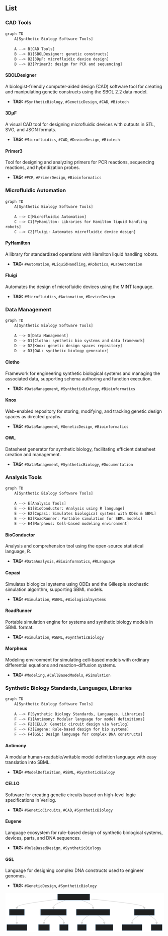 
## List

### CAD Tools

```mermaid
graph TD
    A[Synthetic Biology Software Tools]
    
    A --> B[CAD Tools]
    B --> B1[SBOLDesigner: genetic constructs]
    B --> B2[3DμF: microfluidic device design]
    B --> B3[Primer3: design for PCR and sequencing]
```

#### SBOLDesigner
A biologist-friendly computer-aided design (CAD) software tool for creating and manipulating genetic constructs using the SBOL 2.2 data model.
- **TAG:** `#SyntheticBiology`, `#GeneticDesign`, `#CAD`, `#Biotech`

#### 3DμF
A visual CAD tool for designing microfluidic devices with outputs in STL, SVG, and JSON formats.
- **TAG:** `#Microfluidics`, `#CAD`, `#DeviceDesign`, `#Biotech`

#### Primer3
Tool for designing and analyzing primers for PCR reactions, sequencing reactions, and hybridization probes.
- **TAG:** `#PCR`, `#PrimerDesign`, `#Bioinformatics`


### Microfluidic Automation

```mermaid
graph TD
    A[Synthetic Biology Software Tools]
    
    A --> C[Microfluidic Automation]
    C --> C1[PyHamilton: Libraries for Hamilton liquid handling robots]
    C --> C2[Fluigi: Automates microfluidic device design]
```

#### PyHamilton
A library for standardized operations with Hamilton liquid handling robots.
- **TAG:** `#Automation`, `#LiquidHandling`, `#Robotics`, `#LabAutomation`

#### Fluigi
Automates the design of microfluidic devices using the MINT language.
- **TAG:** `#Microfluidics`, `#Automation`, `#DeviceDesign`

### Data Management

```mermaid
graph TD
    A[Synthetic Biology Software Tools]
    
    A --> D[Data Management]
    D --> D1[Clotho: synthetic bio systems and data framework]
    D --> D2[Knox: genetic design spaces repository]
    D --> D3[OWL: synthetic biology generator]
```

#### Clotho
Framework for engineering synthetic biological systems and managing the associated data, supporting schema authoring and function execution.
- **TAG:** `#DataManagement`, `#SyntheticBiology`, `#Bioinformatics`

#### Knox
Web-enabled repository for storing, modifying, and tracking genetic design spaces as directed graphs.
- **TAG:** `#DataManagement`, `#GeneticDesign`, `#Bioinformatics`

#### OWL
Datasheet generator for synthetic biology, facilitating efficient datasheet creation and management.
- **TAG:** `#DataManagement`, `#SyntheticBiology`, `#Documentation`


### Analysis Tools

```mermaid
graph TD
    A[Synthetic Biology Software Tools]
    
    A --> E[Analysis Tools]
    E --> E1[BioConductor: Analysis using R language]
    E --> E2[Copasi: Simulates biological systems with ODEs & SBML]
    E --> E3[RoadRunner: Portable simulation for SBML models]
    E --> E4[Morpheus: Cell-based modeling environment]
```

#### BioConductor
Analysis and comprehension tool using the open-source statistical language, R.
- **TAG:** `#DataAnalysis`, `#Bioinformatics`, `#RLanguage`

#### Copasi
Simulates biological systems using ODEs and the Gillespie stochastic simulation algorithm, supporting SBML models.
- **TAG:** `#Simulation`, `#SBML`, `#BiologicalSystems`

#### RoadRunner
Portable simulation engine for systems and synthetic biology models in SBML format.
- **TAG:** `#Simulation`, `#SBML`, `#SyntheticBiology`

#### Morpheus
Modeling environment for simulating cell-based models with ordinary differential equations and reaction–diffusion systems.
- **TAG:** `#Modeling`, `#CellBasedModels`, `#Simulation`


### Synthetic Biology Standards, Languages, Libraries

```mermaid
graph TD
    A[Synthetic Biology Software Tools]
    
    A --> F[Synthetic Biology Standards, Languages, Libraries]
    F --> F1[Antimony: Modular language for model definitions]
    F --> F2[CELLO: Genetic circuit design via Verilog]
    F --> F3[Eugene: Rule-based design for bio systems]
    F --> F4[GSL: Design language for complex DNA constructs]
```

#### Antimony
A modular human-readable/writable model definition language with easy translation into SBML.
- **TAG:** `#ModelDefinition`, `#SBML`, `#SyntheticBiology`

#### CELLO
Software for creating genetic circuits based on high-level logic specifications in Verilog.
- **TAG:** `#GeneticCircuits`, `#CAD`, `#SyntheticBiology`

#### Eugene
Language ecosystem for rule-based design of synthetic biological systems, devices, parts, and DNA sequences.
- **TAG:** `#RuleBasedDesign`, `#SyntheticBiology`

#### GSL
Language for designing complex DNA constructs used to engineer genomes.
- **TAG:** `#GeneticDesign`, `#SyntheticBiology`



![BiologyTools](graph/BiologyTools.svg)


